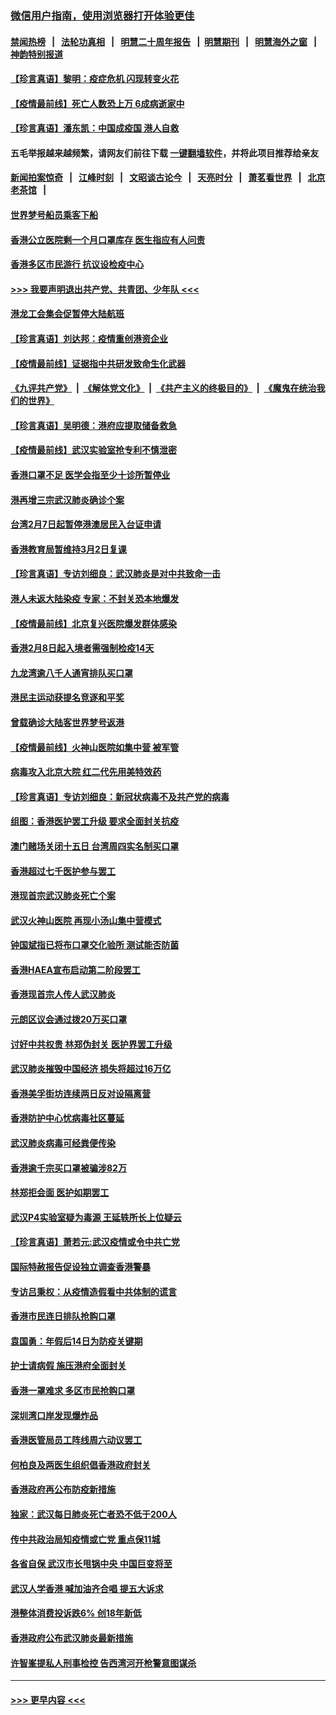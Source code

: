### [微信用户指南，使用浏览器打开体验更佳](https://github.com/gfw-breaker/banned-news1/blob/master/indexes/wechat-guide.md?t=0)
#### [禁闻热榜](热点新闻.md?t=0)  &nbsp;&nbsp;|&nbsp;&nbsp; [法轮功真相](https://github.com/gfw-breaker/truth/blob/master/README.md?t=0) &nbsp;&nbsp;|&nbsp;&nbsp; [明慧二十周年报告](https://github.com/gfw-breaker/mh-reports/blob/master/README.md?t=0) &nbsp;&nbsp;|&nbsp;&nbsp;[明慧期刊](https://github.com/gfw-breaker/mh-qikan) &nbsp;&nbsp;|&nbsp;&nbsp; [明慧海外之窗](https://github.com/gfw-breaker/mh-news/blob/master/README.md?t=0) &nbsp;&nbsp;|&nbsp;&nbsp; [神韵特别报道](https://github.com/gfw-breaker/mh-news/blob/master/shenyun.md?t=0)
#### [【珍言真语】黎明：疫症危机 闪现转变火花](../pages/nsc415/n11859199.md?t=02110522) 
#### [【疫情最前线】死亡人数恐上万 6成病逝家中](../pages/nsc415/n11856687.md?t=02110522) 
#### [【珍言真语】潘东凯：中国成疫国 港人自救](../pages/nsc415/n11856962.md?t=02110522) 
#### 五毛举报越来越频繁，请网友们前往下载 [一键翻墙软件](https://github.com/gfw-breaker/ssr-accounts)，并将此项目推荐给亲友
#### [新闻拍案惊奇](https://github.com/gfw-breaker/banned-news1/blob/master/pages/link4.md) &nbsp;&nbsp;|&nbsp;&nbsp; [江峰时刻](https://github.com/gfw-breaker/banned-news1/blob/master/pages/link4.md) &nbsp;&nbsp;|&nbsp;&nbsp; [文昭谈古论今](https://github.com/gfw-breaker/banned-news1/blob/master/pages/link4.md) &nbsp;&nbsp;|&nbsp;&nbsp; [天亮时分](https://github.com/gfw-breaker/banned-news1/blob/master/pages/link4.md) &nbsp;&nbsp;|&nbsp;&nbsp; [萧茗看世界](https://github.com/gfw-breaker/banned-news1/blob/master/pages/link4.md) &nbsp;&nbsp;|&nbsp;&nbsp; [北京老茶馆](https://github.com/gfw-breaker/banned-news1/blob/master/pages/link4.md) &nbsp;&nbsp;|&nbsp;&nbsp; 
#### [世界梦号船员乘客下船](../pages/nsc415/n11856883.md?t=02110522) 
#### [香港公立医院剩一个月口罩库存 医生指应有人问责](../pages/nsc415/n11856875.md?t=02110522) 
#### [香港多区市民游行 抗议设检疫中心](../pages/nsc415/n11856866.md?t=02110522) 
#### [>>> 我要声明退出共产党、共青团、少年队 <<<](https://github.com/begood0513/goodnews/blob/master/quit/letter.md) 
#### [港龙工会集会促暂停大陆航班](../pages/nsc415/n11856840.md?t=02110522) 
#### [【珍言真语】刘达邦：疫情重创港资企业](../pages/nsc415/n11854274.md?t=02110522) 
#### [【疫情最前线】证据指中共研发致命生化武器](../pages/nsc415/n11853087.md?t=02110522) 
#### [《九评共产党》](https://github.com/begood0513/9ping.md/blob/master/README.md) &nbsp;|&nbsp; [《解体党文化》](../../../../jtdwh.md/blob/master/README.md)  &nbsp;|&nbsp; [《共产主义的终极目的》](../../../../gczydzjmd.md/blob/master/README.md) &nbsp;|&nbsp; [《魔鬼在统治我们的世界》](../../../../mgztzwmdsj.md/blob/master/README.md) 
#### [【珍言真语】吴明德：港府应提取储备救急](../pages/nsc415/n11852734.md?t=02110522) 
#### [【疫情最前线】武汉实验室抢专利不慎泄密](../pages/nsc415/n11850310.md?t=02110522) 
#### [香港口罩不足 医学会指至少十诊所暂停业](../pages/nsc415/n11850301.md?t=02110522) 
#### [港再增三宗武汉肺炎确诊个案](../pages/nsc415/n11850328.md?t=02110522) 
#### [台湾2月7日起暂停港澳居民入台证申请](../pages/nsc415/n11850304.md?t=02110522) 
#### [香港教育局暂维持3月2日复课](../pages/nsc415/n11850260.md?t=02110522) 
#### [【珍言真语】专访刘细良：武汉肺炎是对中共致命一击](../pages/nsc415/n11849934.md?t=02110522) 
#### [港人未返大陆染疫 专家：不封关恐本地爆发](../pages/nsc415/n11848021.md?t=02110522) 
#### [【疫情最前线】北京复兴医院爆发群体感染](../pages/nsc415/n11847626.md?t=02110522) 
#### [香港2月8日起入境者需强制检疫14天](../pages/nsc415/n11847658.md?t=02110522) 
#### [九龙湾逾八千人通宵排队买口罩](../pages/nsc415/n11847647.md?t=02110522) 
#### [港民主运动获提名竞逐和平奖](../pages/nsc415/n11847633.md?t=02110522) 
#### [曾载确诊大陆客世界梦号返港](../pages/nsc415/n11847608.md?t=02110522) 
#### [【疫情最前线】火神山医院如集中营 被军管](../pages/nsc415/n11847524.md?t=02110522) 
#### [病毒攻入北京大院 红二代先用美特效药](../pages/nsc415/n11847427.md?t=02110522) 
#### [【珍言真语】专访刘细良：新冠状病毒不及共产党的病毒](../pages/nsc415/n11847164.md?t=02110522) 
#### [组图：香港医护罢工升级 要求全面封关抗疫](../pages/nsc415/n11844107.md?t=02110522) 
#### [澳门赌场关闭十五日 台湾周四实名制买口罩](../pages/nsc415/n11845083.md?t=02110522) 
#### [香港超过七千医护参与罢工](../pages/nsc415/n11845051.md?t=02110522) 
#### [港现首宗武汉肺炎死亡个案](../pages/nsc415/n11844998.md?t=02110522) 
#### [武汉火神山医院 再现小汤山集中营模式](../pages/nsc415/n11844763.md?t=02110522) 
#### [钟国斌指已将布口罩交化验所 测试能否防菌](../pages/nsc415/n11842783.md?t=02110522) 
#### [香港HAEA宣布启动第二阶段罢工](../pages/nsc415/n11842723.md?t=02110522) 
#### [香港现首宗人传人武汉肺炎](../pages/nsc415/n11842766.md?t=02110522) 
#### [元朗区议会通过拨20万买口罩](../pages/nsc415/n11842754.md?t=02110522) 
#### [讨好中共权贵 林郑伪封关 医护界罢工升级](../pages/nsc415/n11842359.md?t=02110522) 
#### [武汉肺炎摧毁中国经济 损失将超过16万亿](../pages/nsc415/n11839723.md?t=02110522) 
#### [香港美孚街坊连续两日反对设隔离营](../pages/nsc415/n11839962.md?t=02110522) 
#### [香港防护中心忧病毒社区蔓延](../pages/nsc415/n11839933.md?t=02110522) 
#### [武汉肺炎病毒可经粪便传染](../pages/nsc415/n11839939.md?t=02110522) 
#### [香港逾千宗买口罩被骗涉82万](../pages/nsc415/n11839914.md?t=02110522) 
#### [林郑拒会面 医护如期罢工](../pages/nsc415/n11839892.md?t=02110522) 
#### [武汉P4实验室疑为毒源 王延轶所长上位疑云](../pages/nsc415/n11835543.md?t=02110522) 
#### [【珍言真语】萧若元:武汉疫情或令中共亡党](../pages/nsc415/n11829394.md?t=02110522) 
#### [国际特赦报告促设独立调查香港警暴](../pages/nsc415/n11833845.md?t=02110522) 
#### [专访吕秉权：从疫情造假看中共体制的谎言](../pages/nsc415/n11833813.md?t=02110522) 
#### [香港市民连日排队抢购口罩](../pages/nsc415/n11833794.md?t=02110522) 
#### [袁国勇：年假后14日为防疫关键期](../pages/nsc415/n11831088.md?t=02110522) 
#### [护士请病假 施压港府全面封关](../pages/nsc415/n11831030.md?t=02110522) 
#### [香港一罩难求 多区市民抢购口罩](../pages/nsc415/n11831002.md?t=02110522) 
#### [深圳湾口岸发现爆炸品](../pages/nsc415/n11828802.md?t=02110522) 
#### [香港医管局员工阵线周六动议罢工](../pages/nsc415/n11828762.md?t=02110522) 
#### [何柏良及两医生组织倡香港政府封关](../pages/nsc415/n11828749.md?t=02110522) 
#### [香港政府再公布防疫新措施](../pages/nsc415/n11828716.md?t=02110522) 
#### [独家：武汉每日肺炎死亡者恐不低于200人](../pages/nsc415/n11828240.md?t=02110522) 
#### [传中共政治局知疫情或亡党 重点保11城](../pages/nsc415/n11828145.md?t=02110522) 
#### [各省自保 武汉市长甩锅中央 中国巨变将至](../pages/nsc415/n11828021.md?t=02110522) 
#### [武汉人学香港 喊加油齐合唱 提五大诉求](../pages/nsc415/n11827046.md?t=02110522) 
#### [港整体消费投诉跌6% 创18年新低](../pages/nsc415/n11817280.md?t=02110522) 
#### [香港政府公布武汉肺炎最新措施](../pages/nsc415/n11817152.md?t=02110522) 
#### [许智峯提私人刑事检控 告西湾河开枪警意图谋杀](../pages/nsc415/n11817132.md?t=02110522) 

----
#### [ >>> 更早内容 <<< ](../indexes/nsc415-earlier.md)
